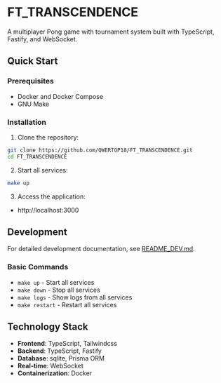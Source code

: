 # FT_TRANSCENDENCE

A multiplayer Pong game with tournament system built with TypeScript, Fastify, and WebSocket.

## Quick Start

### Prerequisites

- Docker and Docker Compose
- GNU Make

### Installation

1. Clone the repository:
```bash
git clone https://github.com/QWERTOP18/FT_TRANSCENDENCE.git
cd FT_TRANSCENDENCE
```

2. Start all services:
```bash
make up
```

3. Access the application:
- http://localhost:3000

## Development

For detailed development documentation, see [README_DEV.md](./README_DEV.md).

### Basic Commands

- `make up` - Start all services
- `make down` - Stop all services
- `make logs` - Show logs from all services
- `make restart` - Restart all services

## Technology Stack

- **Frontend**: TypeScript, Tailwindcss
- **Backend**: TypeScript, Fastify
- **Database**: sqlite, Prisma ORM
- **Real-time**: WebSocket
- **Containerization**: Docker
